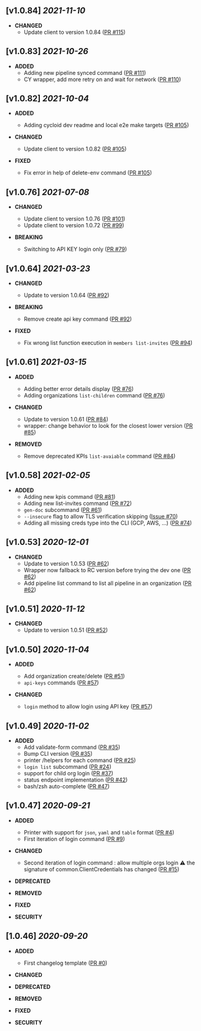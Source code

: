 ## [v1.0.84] _2021-11-10_
- **CHANGED**
  - Update client to version 1.0.84
    ([PR #115](https://github.com/cycloidio/cycloid-cli/pull/115))

## [v1.0.83] _2021-10-26_
- **ADDED**
  - Adding new pipeline synced command
    ([PR #111](https://github.com/cycloidio/cycloid-cli/pull/111))
  - CY wrapper, add more retry on and wait for network
    ([PR #110](https://github.com/cycloidio/cycloid-cli/pull/110))

## [v1.0.82] _2021-10-04_
- **ADDED**
  - Adding cycloid dev readme and local e2e make targets
    ([PR #105](https://github.com/cycloidio/cycloid-cli/pull/105))

- **CHANGED**
  - Update client to version 1.0.82
    ([PR #105](https://github.com/cycloidio/cycloid-cli/pull/105))
- **FIXED**
  - Fix error in help of delete-env command
    ([PR #105](https://github.com/cycloidio/cycloid-cli/pull/105))

## [v1.0.76] _2021-07-08_
- **CHANGED**
  - Update client to version 1.0.76
    ([PR #101](https://github.com/cycloidio/cycloid-cli/pull/101))
  - Update client to version 1.0.72
    ([PR #99](https://github.com/cycloidio/cycloid-cli/pull/99))

- **BREAKING**
  - Switching to API KEY login only
   ([PR #79](https://github.com/cycloidio/cycloid-cli/pull/79))

## [v1.0.64] _2021-03-23_
- **CHANGED**
  - Update to version 1.0.64
   ([PR #92](https://github.com/cycloidio/cycloid-cli/pull/92))

- **BREAKING**
  - Remove create api key command
   ([PR #92](https://github.com/cycloidio/cycloid-cli/pull/92))

- **FIXED**
  - Fix wrong list function execution in `members list-invites`
  ([PR #94](https://github.com/cycloidio/cycloid-cli/pull/94))

## [v1.0.61] _2021-03-15_
- **ADDED**
  - Adding better error details display
   ([PR #76](https://github.com/cycloidio/cycloid-cli/pull/76))
  - Adding organizations `list-children` command
   ([PR #76](https://github.com/cycloidio/cycloid-cli/pull/76))

- **CHANGED**
  - Update to version 1.0.61
   ([PR #84](https://github.com/cycloidio/cycloid-cli/pull/84))
  - wrapper: change behavior to look for the closest lower version
   ([PR #85](https://github.com/cycloidio/cycloid-cli/pull/85))

- **REMOVED**
  - Remove deprecated KPIs `list-avaiable` command
   ([PR #84](https://github.com/cycloidio/cycloid-cli/pull/84))

## [v1.0.58] _2021-02-05_
- **ADDED**
  - Adding new kpis command
   ([PR #81](https://github.com/cycloidio/cycloid-cli/pull/81))
  - Adding new list-invites command
   ([PR #72](https://github.com/cycloidio/cycloid-cli/pull/72))
  - `gen-doc` subcommand
   ([PR #61](https://github.com/cycloidio/cycloid-cli/pull/61))
  - `--insecure` flag to allow TLS verification skipping
   ([Issue #70](https://github.com/cycloidio/cycloid-cli/issues/70))
  - Adding all missing creds type into the CLI (GCP, AWS, ...)
   ([PR #74](https://github.com/cycloidio/cycloid-cli/pull/74))

## [v1.0.53] _2020-12-01_
- **CHANGED**
  - Update to version 1.0.53
   ([PR #62](https://github.com/cycloidio/cycloid-cli/pull/62))
  - Wrapper now fallback to RC version before trying the dev one
   ([PR #62](https://github.com/cycloidio/cycloid-cli/pull/62))
  - Add pipeline list command to list all pipeline in an organization
   ([PR #62](https://github.com/cycloidio/cycloid-cli/pull/62))

## [v1.0.51] _2020-11-12_
- **CHANGED**
  - Update to version 1.0.51
   ([PR #52](https://github.com/cycloidio/cycloid-cli/pull/52))

## [v1.0.50] _2020-11-04_
- **ADDED**
  - Add organization create/delete
   ([PR #51](https://github.com/cycloidio/cycloid-cli/pull/51))
  - `api-keys` commands
   ([PR #57](https://github.com/cycloidio/cycloid-cli/pull/57))

- **CHANGED**
  - `login` method to allow login using API key
   ([PR #57](https://github.com/cycloidio/cycloid-cli/pull/57))

## [v1.0.49] _2020-11-02_
- **ADDED**
  - Add validate-form command
   ([PR #35](https://github.com/cycloidio/cycloid-cli/pull/35))
  - Bump CLI version
   ([PR #35](https://github.com/cycloidio/cycloid-cli/pull/35))
  - printer /helpers for each command
   ([PR #25](https://github.com/cycloidio/cycloid-cli/pull/25))
  - `login list` subcommand
   ([PR #24](https://github.com/cycloidio/cycloid-cli/pull/24))
  - support for child org login
   ([PR #37](https://github.com/cycloidio/cycloid-cli/pull/37))
  - status endpoint implementation
   ([PR #42](https://github.com/cycloidio/cycloid-cli/pull/42))
  - bash/zsh auto-complete
   ([PR #47](https://github.com/cycloidio/cycloid-cli/pull/47))

## [v1.0.47] _2020-09-21_
- **ADDED**
  - Printer with support for `json`, `yaml` and `table` format
  ([PR #4](https://github.com/cycloidio/cycloid-cli/pull/4))
  - First iteration of login command 
  ([PR #9](https://github.com/cycloidio/cycloid-cli/pull/9))

- **CHANGED**
  - Second iteration of login command : allow multiple orgs login
  :warning: the signature of common.ClientCredentials has changed
  ([PR #15](https://github.com/cycloidio/cycloid-cli/pull/15))

- **DEPRECATED**

- **REMOVED**

- **FIXED**

- **SECURITY**

## [1.0.46] _2020-09-20_
- **ADDED**
  - First changelog template
  ([PR #0](https://github.com/cycloidio/cycloid-cli/pull/0))

- **CHANGED**

- **DEPRECATED**

- **REMOVED**

- **FIXED**

- **SECURITY**
